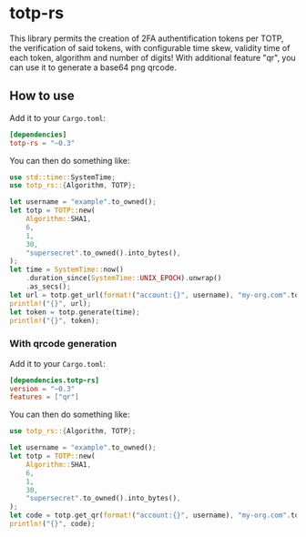 # totp-rs

This library permits the creation of 2FA authentification tokens per TOTP, the verification of said tokens, with configurable time skew, validity time of each token, algorithm and number of digits! With additional feature "qr", you can use it to generate a base64 png qrcode.

## How to use

Add it to your `Cargo.toml`:
```toml
[dependencies]
totp-rs = "~0.3"
```
You can then do something like:
```Rust
use std::time::SystemTime;
use totp_rs::{Algorithm, TOTP};

let username = "example".to_owned();
let totp = TOTP::new(
    Algorithm::SHA1,
    6,
    1,
    30,
    "supersecret".to_owned().into_bytes(),
);
let time = SystemTime::now()
    .duration_since(SystemTime::UNIX_EPOCH).unwrap()
    .as_secs();
let url = totp.get_url(format!("account:{}", username), "my-org.com".to_owned());
println!("{}", url);
let token = totp.generate(time);
println!("{}", token);
```

### With qrcode generation

Add it to your `Cargo.toml`:
```toml
[dependencies.totp-rs]
version = "~0.3"
features = ["qr"]
```
You can then do something like:
```Rust
use totp_rs::{Algorithm, TOTP};

let username = "example".to_owned();
let totp = TOTP::new(
    Algorithm::SHA1,
    6,
    1,
    30,
    "supersecret".to_owned().into_bytes(),
);
let code = totp.get_qr(format!("account:{}", username), "my-org.com".to_owned())?;
println!("{}", code);
```
